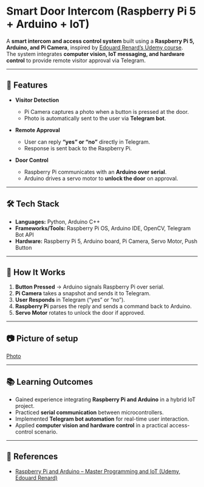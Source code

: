 # Smart Door Intercom (Raspberry Pi 5 + Arduino + IoT)

A **smart intercom and access control system** built using a **Raspberry Pi 5, Arduino, and Pi Camera**, inspired by [Edouard Renard’s Udemy course](https://www.udemy.com/course/raspberry-pi-and-arduino/).  
The system integrates **computer vision, IoT messaging, and hardware control** to provide remote visitor approval via Telegram.

---

## 📌 Features
- **Visitor Detection**
  - Pi Camera captures a photo when a button is pressed at the door.
  - Photo is automatically sent to the user via **Telegram bot**.

- **Remote Approval**
  - User can reply **“yes” or “no”** directly in Telegram.
  - Response is sent back to the Raspberry Pi.

- **Door Control**
  - Raspberry Pi communicates with an **Arduino over serial**.
  - Arduino drives a servo motor to **unlock the door** on approval.

---

## 🛠️ Tech Stack
- **Languages:** Python, Arduino C++  
- **Frameworks/Tools:** Raspberry Pi OS, Arduino IDE, OpenCV, Telegram Bot API  
- **Hardware:** Raspberry Pi 5, Arduino board, Pi Camera, Servo Motor, Push Button  

---

## 🚀 How It Works
1. **Button Pressed** → Arduino signals Raspberry Pi over serial.  
2. **Pi Camera** takes a snapshot and sends it to Telegram.  
3. **User Responds** in Telegram (“yes” or “no”).  
4. **Raspberry Pi** parses the reply and sends a command back to Arduino.  
5. **Servo Motor** rotates to unlock the door if approved.  

---

## 📷 Picture of setup
[Photo](https://i.imgur.com/1ZyZ3eJ.png)

---

## 📚 Learning Outcomes
- Gained experience integrating **Raspberry Pi and Arduino** in a hybrid IoT project.  
- Practiced **serial communication** between microcontrollers.  
- Implemented **Telegram bot automation** for real-time user interaction.  
- Applied **computer vision and hardware control** in a practical access-control scenario.  

---

## 🔗 References
- [Raspberry Pi and Arduino – Master Programming and IoT (Udemy, Edouard Renard)](https://www.udemy.com/course/raspberry-pi-and-arduino/)  

